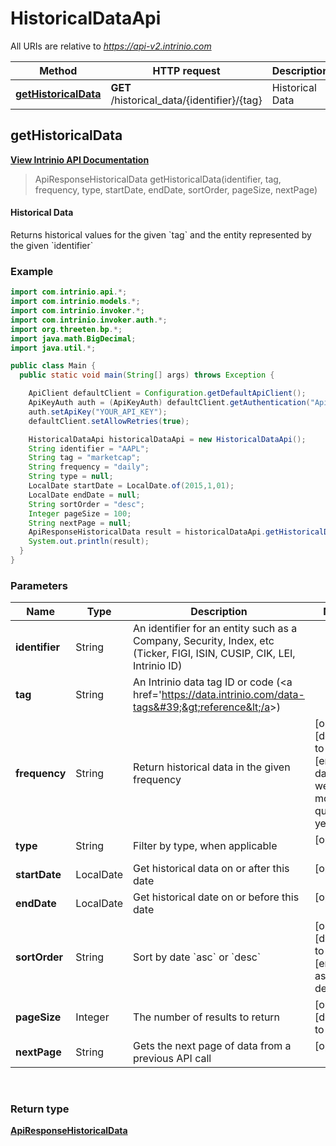 # HistoricalDataApi

All URIs are relative to *https://api-v2.intrinio.com*

Method | HTTP request | Description
------------- | ------------- | -------------
[**getHistoricalData**](HistoricalDataApi.md#getHistoricalData) | **GET** /historical_data/{identifier}/{tag} | Historical Data



[//]: # (START_OPERATION)

[//]: # (CLASS:HistoricalDataApi)

[//]: # (METHOD:getHistoricalData)

[//]: # (RETURN_TYPE:ApiResponseHistoricalData)

[//]: # (RETURN_TYPE_KIND:object)

[//]: # (RETURN_TYPE_DOC:ApiResponseHistoricalData.md)

[//]: # (OPERATION:getHistoricalData_v2)

[//]: # (ENDPOINT:/historical_data/{identifier}/{tag})

[//]: # (DOCUMENT_LINK:HistoricalDataApi.md#getHistoricalData)

<a name="getHistoricalData"></a>
## **getHistoricalData**

[**View Intrinio API Documentation**](https://docs.intrinio.com/documentation/java/getHistoricalData_v2)

[//]: # (START_OVERVIEW)

> ApiResponseHistoricalData getHistoricalData(identifier, tag, frequency, type, startDate, endDate, sortOrder, pageSize, nextPage)

#### Historical Data


Returns historical values for the given &#x60;tag&#x60; and the entity represented by the given &#x60;identifier&#x60;

[//]: # (END_OVERVIEW)

### Example

[//]: # (START_CODE_EXAMPLE)

```java
import com.intrinio.api.*;
import com.intrinio.models.*;
import com.intrinio.invoker.*;
import com.intrinio.invoker.auth.*;
import org.threeten.bp.*;
import java.math.BigDecimal;
import java.util.*;

public class Main {
  public static void main(String[] args) throws Exception {

    ApiClient defaultClient = Configuration.getDefaultApiClient();
    ApiKeyAuth auth = (ApiKeyAuth) defaultClient.getAuthentication("ApiKeyAuth");
    auth.setApiKey("YOUR_API_KEY");
    defaultClient.setAllowRetries(true);

    HistoricalDataApi historicalDataApi = new HistoricalDataApi();
    String identifier = "AAPL";
    String tag = "marketcap";
    String frequency = "daily";
    String type = null;
    LocalDate startDate = LocalDate.of(2015,1,01);
    LocalDate endDate = null;
    String sortOrder = "desc";
    Integer pageSize = 100;
    String nextPage = null;
    ApiResponseHistoricalData result = historicalDataApi.getHistoricalData(identifier, tag, frequency, type, startDate, endDate, sortOrder, pageSize, nextPage);
    System.out.println(result);
  }
}
```

[//]: # (END_CODE_EXAMPLE)

### Parameters

[//]: # (START_PARAMETERS)


Name | Type | Description  | Notes
------------- | ------------- | ------------- | -------------
 **identifier** | String| An identifier for an entity such as a Company, Security, Index, etc (Ticker, FIGI, ISIN, CUSIP, CIK, LEI, Intrinio ID) | &nbsp;
 **tag** | String| An Intrinio data tag ID or code (&lt;a href&#x3D;&#39;https://data.intrinio.com/data-tags&#39;&gt;reference&lt;/a&gt;) | &nbsp;
 **frequency** | String| Return historical data in the given frequency | [optional] [default to daily] [enum: daily, weekly, monthly, quarterly, yearly] &nbsp;
 **type** | String| Filter by type, when applicable | [optional] &nbsp;
 **startDate** | LocalDate| Get historical data on or after this date | [optional] &nbsp;
 **endDate** | LocalDate| Get historical date on or before this date | [optional] &nbsp;
 **sortOrder** | String| Sort by date &#x60;asc&#x60; or &#x60;desc&#x60; | [optional] [default to desc] [enum: asc, desc] &nbsp;
 **pageSize** | Integer| The number of results to return | [optional] [default to 100] &nbsp;
 **nextPage** | String| Gets the next page of data from a previous API call | [optional] &nbsp;
<br/>

[//]: # (END_PARAMETERS)

### Return type

[**ApiResponseHistoricalData**](ApiResponseHistoricalData.md)

[//]: # (END_OPERATION)

